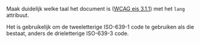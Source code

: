 <!-- @license CC0-1.0 -->

<!-- markdownlint-disable first-line-h1 -->

Maak duidelijk welke taal het document is ([WCAG eis 3.1.1](https://www.w3.org/TR/WCAG21/#language-of-page)) met het `lang` attribuut.

Het is gebruikelijk om de tweeletterige ISO-639-1 code te gebruiken als die bestaat, anders de drieletterige ISO-639-3 code.
